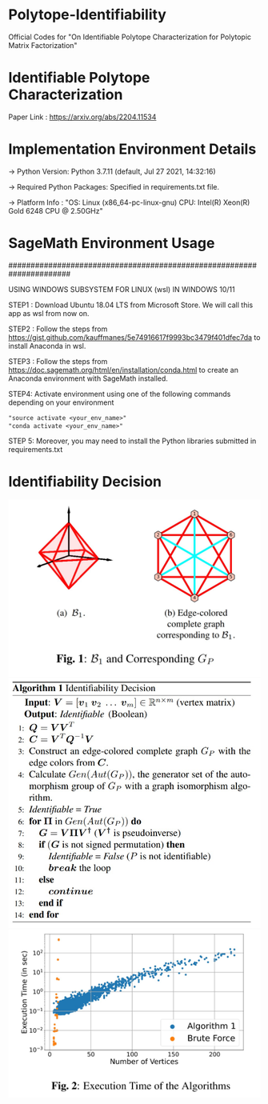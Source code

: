 # Polytope-Identifiability

Official Codes for "On Identifiable Polytope Characterization for Polytopic Matrix Factorization"

# Identifiable Polytope Characterization

Paper Link : https://arxiv.org/abs/2204.11534

# Implementation Environment Details

-> Python Version: Python 3.7.11 (default, Jul 27 2021, 14:32:16)

-> Required Python Packages: Specified in requirements.txt file.

-> Platform Info : "OS: Linux (x86_64-pc-linux-gnu) CPU: Intel(R) Xeon(R) Gold 6248 CPU @ 2.50GHz"

# SageMath Environment Usage

######################################################################

USING WINDOWS SUBSYSTEM FOR LINUX (wsl) IN WINDOWS 10/11

STEP1 : Download Ubuntu 18.04 LTS from Microsoft Store. We will call this app as wsl from now on.

STEP2 : Follow the steps from https://gist.github.com/kauffmanes/5e74916617f9993bc3479f401dfec7da
	to install Anaconda in wsl.

STEP3 : Follow the steps from https://doc.sagemath.org/html/en/installation/conda.html to create
	an Anaconda environment with SageMath installed. 

STEP4: Activate environment using one of the following commands depending on your environment
	
	"source activate <your_env_name>"
	"conda activate <your_env_name>"

STEP 5: Moreover, you may need to install the Python libraries submitted in requirements.txt

# Identifiability Decision

![Sample From Test Set](./imgs/example_poly_graph.jpg)
![Sample From Test Set](./imgs/algo_pseudocode.jpg)
![Sample From Test Set](./imgs/algo_execution_time.jpg)

